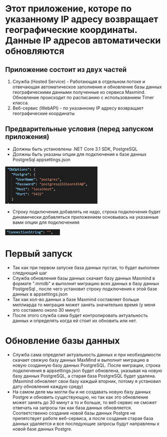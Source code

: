 # Этот приложение, которе по указанному IP адресу возвращает географические координаты. Данные IP адресов автоматически обновляются
## Приложение состоит из двух частей
1. Служба (Hosted Service) - Работающая в отдельном потоке и отвечающая автоматическое  заполнение и обновление базы данных географическими данными полученные из сервиса Maxmind. Обновление происходит по расписанию с использованием Timer класса.
2. Веб-сервис (WebAPI) - по указанному IP адресу возвращает географические координаты

## Предварительные условия (перед запуском приложения)
- Должны быть установлены .NET Core 3.1 SDK, PostgreSQL
- Должны быть указаны опции для подключения к базе данных PostgreSql appsettings.json

![DbOptions](./Docs/dbOptions.png)

- Строку подключения добавлять не надо, строка подключения будет динамически добавляться приложением 
основывась на указанные вами опции для подключенияя

![DbOptions](./Docs/connString.png)



# Первый запуск
- Так как при первом запуске база данных пустая, то будет выполнен следующий шаг
 - Служба обновления базы данных скачает базу данных Maxmind в формате ".mmdb" и выполнит миграцию всех данных в базу данных PostgreSql
, после чего установит строку подключения к этой базе данных в appsettings.json
 - Так как кол-во данных а базе Maxmind составляет больше миллиарда то миграция может занять значительно время (у меня это составило около 30 минут)
- После этого служба сама будет контролировать актуальность данных и определять когда ей стоит их обновить или нет. 

# Обновление базы данных
 - Служба сама определит актуальность данных и при необходимости скачает свежую базу данных MaxMind и выполнит миграцию в новую созданную базу данных PostgreSQL. После миграции, строка подключения в appsettings.json будет обновлена, указывая на новую базу данных PostgreSQL, а старая база PostgreSQL будет удалена. (Maxmind обновляет свои базу каждый вторник, потому я установил дату обновления каждую среду)
 - На самом деле мы могли бы и не создавать новую базу данных Postgre и обновить существующую, но так как это обновление может занять до 30 минут а то и больше, то веб сервис не сможет отвечать на запросы так как база данных обновляется. Соответственно  создание новой базы данных Postgre не препятствует работе веб-сервиса, а после создания старая база данных удаляется и все последующие запросы будут направлены к новой базе данных Postgre.


